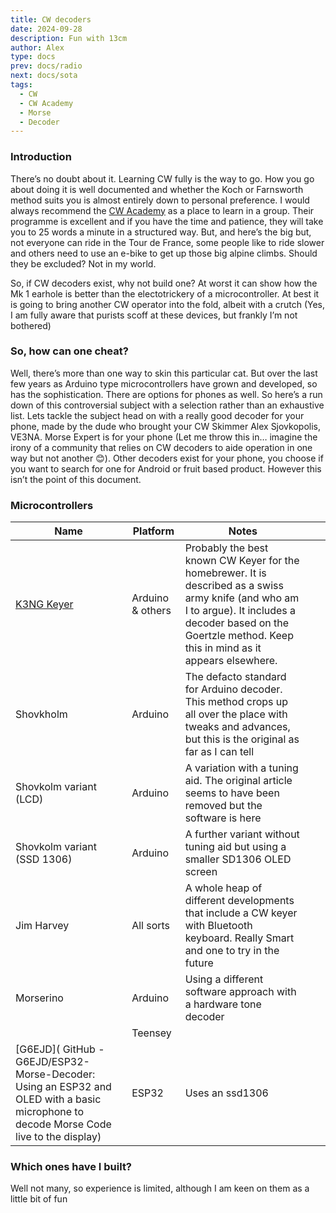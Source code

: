 ```yaml
---
title: CW decoders
date: 2024-09-28
description: Fun with 13cm
author: Alex
type: docs
prev: docs/radio
next: docs/sota
tags:
  - CW
  - CW Academy
  - Morse
  - Decoder
---
```


### Introduction

There’s no doubt about it. Learning CW fully is the way to go. How you go about doing it is well documented and whether the Koch or Farnsworth method suits you is almost entirely down to personal preference. I would always recommend the [CW Academy](https://cwops.org) as a place to learn in a group. Their programme is excellent and if you have the time and patience, they will take you to 25 words a minute in a structured way. But, and here’s the big but, not everyone can ride in the Tour de France, some people like to ride slower and others need to use an e-bike to get up those big alpine climbs. Should they be excluded? Not in my world.

So, if CW decoders exist, why not build one? At worst it can show how the Mk 1 earhole is better than the electotrickery of a microcontroller. At best it is going to bring another CW operator into the fold, albeit with a crutch (Yes, I am fully aware that purists scoff at these devices, but frankly I’m not bothered)

### So, how can one cheat?

Well, there’s more than one way to skin this particular cat. But over the last few years as Arduino type microcontrollers have grown and developed, so has the sophistication. There are options for phones as well. So here’s a run down of this controversial subject with a selection rather than an exhaustive list. Lets tackle the subject head on with a really good decoder for your phone, made by the dude who brought your CW Skimmer Alex Sjovkopolis, VE3NA. Morse Expert is for your phone (Let me throw this in… imagine the irony of a community that relies on CW decoders to aide operation in one way but not another 😊). Other decoders exist for your phone, you choose if you want to search for one for Android or fruit based product. However this isn’t the point of this document.

### Microcontrollers

|   Name                                                                                                                                    |   Platform          |   Notes                                                                                                                                                                                                                    |   |   |
|-------------------------------------------------------------------------------------------------------------------------------------------|---------------------|----------------------------------------------------------------------------------------------------------------------------------------------------------------------------------------------------------------------------|---|---|
|   [K3NG Keyer](https://radioartisan.com)                                                                                                  |   Arduino & others  |   Probably  the best known CW Keyer  for the homebrewer. It is described as a swiss  army knife (and who am I to argue). It includes a decoder based on the  Goertzle method. Keep this  in mind as it appears elsewhere.  |   |   |
|   Shovkholm                                                                                                                               |   Arduino           |   The  defacto standard for Arduino decoder. This method crops up all over the  place with tweaks and advances, but this is the original as far as I  can tell                                                             |   |   |
|   Shovkolm variant (LCD)                                                                                                                  |   Arduino           |   A variation with a tuning aid. The original article seems to have been removed but the software is here                                                                                                                  |   |   |
|   Shovkolm variant (SSD 1306)                                                                                                             |   Arduino           |   A further variant without tuning aid but using a smaller SD1306 OLED screen                                                                                                                                              |   |   |
|   Jim Harvey                                                                                                                              |   All sorts         |   A  whole heap of different developments that include a CW keyer with  Bluetooth keyboard. Really Smart and one to try in the future                                                                                      |   |   |
|   Morserino                                                                                                                               |   Arduino           |   Using a different software approach with a hardware tone decoder                                                                                                                                                         |   |   |
|                                                                                                                                           |   Teensey           |                                                                                                                                                                                                                            |   |   |
|   [G6EJD]( GitHub - G6EJD/ESP32-Morse-Decoder: Using an ESP32 and OLED with a basic microphone to decode Morse Code live to the display)  |   ESP32             |   Uses an ssd1306                                                                                                                                                                                                          |   |   |

### Which ones have I built?

Well not many, so experience is limited, although I am keen on them as a little bit of fun